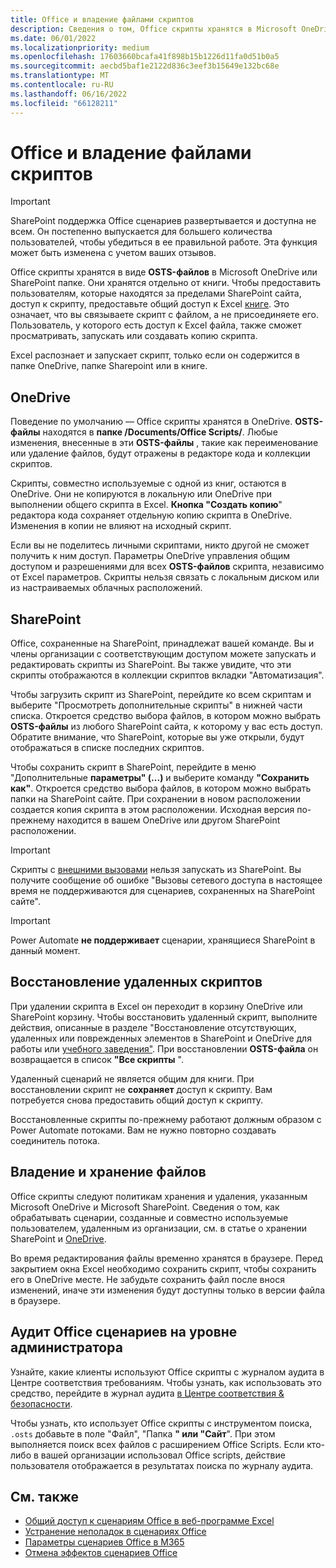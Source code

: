 ```yaml
---
title: Office и владение файлами скриптов
description: Сведения о том, Office скрипты хранятся в Microsoft OneDrive и передаются между владельцами.
ms.date: 06/01/2022
ms.localizationpriority: medium
ms.openlocfilehash: 17603660bcafa41f898b15b1226d11fa0d51b0a5
ms.sourcegitcommit: aecbd5baf1e2122d836c3eef3b15649e132bc68e
ms.translationtype: MT
ms.contentlocale: ru-RU
ms.lasthandoff: 06/16/2022
ms.locfileid: "66128211"
---
```

# <a name="office-scripts-file-storage-and-ownership"></a>Office и владение файлами скриптов

> [!IMPORTANT]
> SharePoint поддержка Office сценариев развертывается и доступна не всем. Он постепенно выпускается для большего количества пользователей, чтобы убедиться в ее правильной работе. Эта функция может быть изменена с учетом ваших отзывов.

Office скрипты хранятся в виде **OSTS-файлов** в Microsoft OneDrive или SharePoint папке. Они хранятся отдельно от книги. Чтобы предоставить пользователям, которые находятся за пределами SharePoint сайта, доступ к скрипту, предоставьте общий доступ к Excel [книге](excel.md#share-office-scripts). Это означает, что вы связываете скрипт с файлом, а не присоединяете его. Пользователь, у которого есть доступ к Excel файла, также сможет просматривать, запускать или создавать копию скрипта.

Excel распознает и запускает скрипт, только если он содержится в папке OneDrive, папке Sharepoint или в книге.

## <a name="onedrive"></a>OneDrive

Поведение по умолчанию — Office скрипты хранятся в OneDrive. **OSTS-файлы** находятся в **папке /Documents/Office Scripts/**. Любые изменения, внесенные в эти **OSTS-файлы** , такие как переименование или удаление файлов, будут отражены в редакторе кода и коллекции скриптов.

Скрипты, совместно используемые с одной из книг, остаются в OneDrive. Они не копируются в локальную или OneDrive при выполнении общего скрипта в Excel. **Кнопка "Создать копию**" редактора кода сохраняет отдельную копию скрипта в OneDrive. Изменения в копии не влияют на исходный скрипт.

Если вы не поделитесь личными скриптами, никто другой не сможет получить к ним доступ. Параметры OneDrive управления общим доступом и разрешениями для всех **OSTS-файлов** скрипта, независимо от Excel параметров. Скрипты нельзя связать с локальным диском или из настраиваемых облачных расположений.

## <a name="sharepoint"></a>SharePoint

Office, сохраненные на SharePoint, принадлежат вашей команде. Вы и члены организации с соответствующим доступом можете запускать и редактировать скрипты из SharePoint. Вы также увидите, что эти скрипты отображаются в  коллекции скриптов вкладки "Автоматизация".

Чтобы загрузить скрипт из SharePoint, перейдите ко всем скриптам и выберите "Просмотреть дополнительные скрипты" в нижней части списка.  Откроется средство выбора файлов, в котором можно выбрать **OSTS-файлы** из любого SharePoint сайта, к которому у вас есть доступ. Обратите внимание, что SharePoint, которые вы уже открыли, будут отображаться в списке последних скриптов.

Чтобы сохранить скрипт в SharePoint, перейдите в меню "Дополнительные **параметры" (...)** и выберите команду **"Сохранить как"**. Откроется средство выбора файлов, в котором можно выбрать папки на SharePoint сайте. При сохранении в новом расположении создается копия скрипта в этом расположении. Исходная версия по-прежнему находится в вашем OneDrive или другом SharePoint расположении.

> [!IMPORTANT]
> Скрипты с [внешними вызовами](../develop/external-calls.md) нельзя запускать из SharePoint. Вы получите сообщение об ошибке "Вызовы сетевого доступа в настоящее время не поддерживаются для сценариев, сохраненных на SharePoint сайте".

> [!IMPORTANT]
> Power Automate **не поддерживает** сценарии, хранящиеся SharePoint в данный момент.

## <a name="restore-deleted-scripts"></a>Восстановление удаленных скриптов

При удалении скрипта в Excel он переходит в корзину OneDrive или SharePoint корзину. Чтобы восстановить удаленный скрипт, выполните действия, описанные в разделе "Восстановление отсутствующих, удаленных или поврежденных элементов в SharePoint и OneDrive для работы или [учебного заведения"](https://support.microsoft.com/office/how-to-recover-missing-deleted-or-corrupted-items-in-sharepoint-and-onedrive-for-work-or-school-3d748edf-c072-46c9-81a4-4989056ebc87). При восстановлении **OSTS-файла** он возвращается в список **"Все скрипты** ".

Удаленный сценарий не является общим для книги. При восстановлении скрипт не **сохраняет** доступ к скрипту. Вам потребуется снова предоставить общий доступ к скрипту.

Восстановленные скрипты по-прежнему работают должным образом с Power Automate потоками. Вам не нужно повторно создавать соединитель потока.

## <a name="file-ownership-and-retention"></a>Владение и хранение файлов

Office скрипты следуют политикам хранения и удаления, указанным Microsoft OneDrive и Microsoft SharePoint. Сведения о том, как обрабатывать сценарии, созданные и совместно используемые пользователем, удаленным из организации, см. в статье о хранении SharePoint и [OneDrive](/microsoft-365/compliance/retention-policies-sharepoint?view=o365-worldwide&preserve-view=true).

Во время редактирования файлы временно хранятся в браузере. Перед закрытием окна Excel необходимо сохранить скрипт, чтобы сохранить его в OneDrive месте. Не забудьте сохранить файл после внося изменений, иначе эти изменения будут доступны только в версии файла в браузере.

## <a name="audit-office-scripts-usage-at-the-admin-level"></a>Аудит Office сценариев на уровне администратора

Узнайте, какие клиенты используют Office скрипты с журналом аудита в Центре соответствия требованиям. Чтобы узнать, как использовать это средство, перейдите в журнал аудита [в Центре соответствия & безопасности](/microsoft-365/compliance/search-the-audit-log-in-security-and-compliance?view=o365-worldwide&preserve-view=true#search-the-audit-log).

Чтобы узнать, кто использует Office скрипты с инструментом поиска, `.osts` добавьте в поле "Файл", "Папка **" или "Сайт**". При этом выполняется поиск всех файлов с расширением Office Scripts. Если кто-либо в вашей организации использовал Office scripts, действие пользователя отображается в результатах поиска по журналу аудита.

## <a name="see-also"></a>См. также

- [Общий доступ к сценариям Office в веб-программе Excel](https://support.microsoft.com/office/226eddbc-3a44-4540-acfe-fccda3d1122b)
- [Устранение неполадок в сценариях Office](../testing/troubleshooting.md)
- [Параметры сценариев Office в M365](/microsoft-365/admin/manage/manage-office-scripts-settings)
- [Отмена эффектов сценариев Office](../testing/undo.md)
